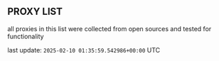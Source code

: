 ## PROXY LIST

all proxies in this list were collected from open sources and tested for functionality

last update: `2025-02-10 01:35:59.542986+00:00` UTC